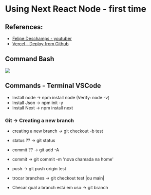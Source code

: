 # Using Next React Node -  first time

## References:
- [Felipe Deschamps - youtuber](https://www.youtube.com/watch?v=EW7m2WIvFgQ)
- [ Vercel - Deploy from Github ](https://vercel.com/)



## Command Bash
![](https://i.imgur.com/n4FfvdX.png)


## Commands - Terminal VSCode
- Install node -> npm install node (Verify: node -v)
- Install Json -> npm init -y
- Install Next -> npm install next




### Git -> Creating a new branch
- creating a new branch -> git checkout -b test
- status ?? -> git status
- commit ?? -> git add -A
- commit -> git commit -m 'nova chamada na home'
- push -> git push origin test


- trocar branches -> git checkout test |ou main|
- Checar qual a branch está em uso -> git branch